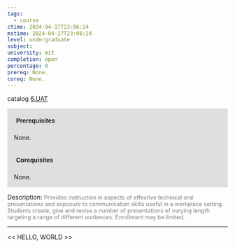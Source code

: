 ```yaml
---
tags:
  - course
ctime: 2024-04-17T23:06:24
mstime: 2024-04-17T23:06:24
level: undergraduate
subject: 
university: mit
completion: open
percentage: 0
prereq: None.
coreq: None.
---
```


catalog [6.UAT](http://student.mit.edu/catalog/m6e.html#6.UAT)

<span style="display: block; padding: 15px; background-color: rgb(100, 100, 100, 0.2);"><font id="m_prereq3438_0" style="display: block; font-family: Arial, sans-serif; font-weight: bold; padding: 5px">Prerequisites</font><br><span id="prereq3438_0">None.</span></span>
<span style="display: block; padding: 15px; background-color: rgb(100, 100, 100, 0.2);"><font id="m_coreq3438_0" style="display: block; font-family: Arial, sans-serif; font-weight: bold; padding: 5px">Corequisites</font><br><span id="coreq3438_0">None.</span></span>

<font style="">Description:</font>
<font style="color: grey; font-size: 0.8rem;">Provides instruction in aspects of effective technical oral presentations and exposure to communication skills useful in a workplace setting. Students create, give and revise a number of presentations of varying length targeting a range of different audiences. Enrollment may be limited.</font>



---

<< HELLO, WORLD >>
